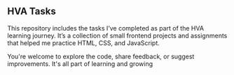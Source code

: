 ## HVA Tasks

This repository includes the tasks I’ve completed as part of the HVA learning journey. It’s a collection of small frontend projects and assignments that helped me practice HTML, CSS, and JavaScript.

You're welcome to explore the code, share feedback, or suggest improvements. It's all part of learning and growing
